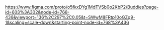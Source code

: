 https://www.figma.com/proto/o5fkxDYg1MdTVSb0o2KbP2/Buddies?page-id=603%3A302&node-id=768-436&viewport=136%2C297%2C0.05&t=SWwM8FRtp10oGZq9-1&scaling=scale-down&starting-point-node-id=768%3A436
